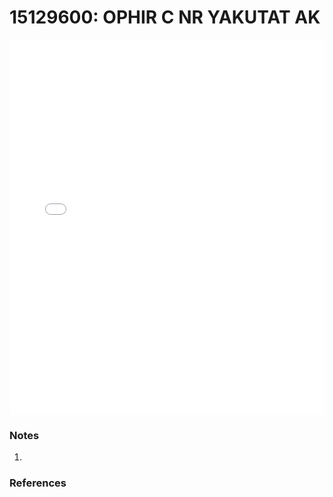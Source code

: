 # 15129600: OPHIR C NR YAKUTAT AK

<iframe src="/_static/stations/15129600_fdc.html" width="100%" height="600" frameborder="0"></iframe>

### Notes
1. 

### References

